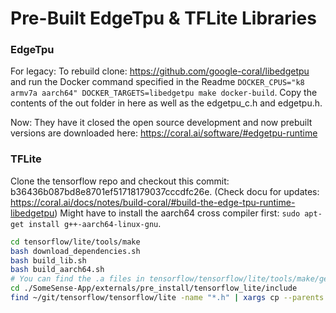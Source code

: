 # Pre-Built EdgeTpu & TFLite Libraries


### EdgeTpu
For legacy: To rebuild clone: https://github.com/google-coral/libedgetpu and run the Docker command specified in the Readme `DOCKER_CPUS="k8 armv7a aarch64" DOCKER_TARGETS=libedgetpu make docker-build`.
Copy the contents of the out folder in here as well as the edgetpu_c.h and edgetpu.h.

Now: They have it closed the open source development and now prebuilt versions are downloaded here: https://coral.ai/software/#edgetpu-runtime

### TFLite
Clone the tensorflow repo and checkout this commit: b36436b087bd8e8701ef51718179037cccdfc26e. (Check docu for updates: https://coral.ai/docs/notes/build-coral/#build-the-edge-tpu-runtime-libedgetpu)
Might have to install the aarch64 cross compiler first: `sudo apt-get install g++-aarch64-linux-gnu`.

```bash
cd tensorflow/lite/tools/make
bash download_dependencies.sh
bash build_lib.sh
bash build_aarch64.sh
# You can find the .a files in tensorflow/tensorflow/lite/tools/make/gen/linux_x86_64/lib/libtensorflow-lite.a
cd ./SomeSense-App/externals/pre_install/tensorflow_lite/include
find ~/git/tensorflow/tensorflow/lite -name "*.h" | xargs cp --parents -t .
```
